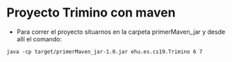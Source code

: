 # Proyecto Trimino con maven
- Para correr el proyecto situarnos en la carpeta primerMaven_jar y desde allí el comando:

```
java -cp target/primerMaven_jar-1.0.jar ehu.es.cs19.Trimino 6 7
```
